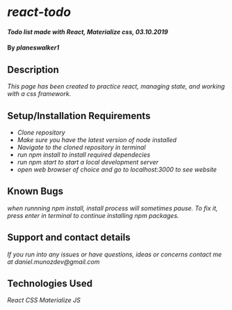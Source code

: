 # _react-todo_

#### _Todo list made with React, Materialize css, 03.10.2019_

#### By _**planeswalker1**_

## Description

_This page has been created to practice react, managing state, and working with a css framework._

## Setup/Installation Requirements

* _Clone repository_
* _Make sure you have the latest version of node installed_
* _Navigate to the cloned repository in terminal_
* _run npm install to install required dependecies_
* _run npm start to start a local development server_
* _open web browser of choice and go to localhost:3000 to see website_

## Known Bugs

_when runnning npm install, install process will sometimes pause. To fix it, press enter in terminal to continue installing npm packages._

## Support and contact details

_If you run into any issues or have questions, ideas or concerns contact me at daniel.munozdev@gmail.com_

## Technologies Used

_React_
_CSS_
_Materialize_
_JS_